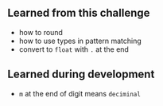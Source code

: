 ## Learned from this challenge

- how to round
- how to use types in pattern matching
- convert to ```float``` with ```.``` at the end

## Learned during development

- ```m``` at the end of digit means ```deciminal```
	